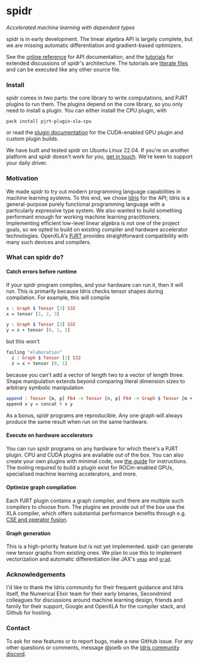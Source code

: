 # spidr

_Accelerated machine learning with dependent types_

spidr is in early development. The linear algebra API is largely complete, but we are missing automatic differentiation and gradient-based optimizers.

See the [online reference](https://joelberkeley.github.io/spidr/) for API documentation, and the [tutorials](tutorials) for extended discussions of spidr's architecture. The tutorials are [literate files](https://idris2.readthedocs.io/en/latest/reference/literate.html) and can be executed like any other source file.

### Install

spidr comes in two parts: the core library to write computations, and PJRT plugins to run them. The plugins depend on the core library, so you only need to install a plugin. You can either install the CPU plugin, with 
```
pack install pjrt-plugin-xla-cpu
```
or read the [plugin documentation](pjrt-plugins/README.md) for the CUDA-enabled GPU plugin and custom plugin builds.

We have built and tested spidr on Ubuntu Linux 22.04. If you're on another platform and spidr doesn't work for you, [get in touch](#contact). We're keen to support your daily driver.

### Motivation

We made spidr to try out modern programming language capabilities in machine learning systems. To this end, we chose [Idris](https://github.com/idris-lang/Idris2) for the API; Idris is a general-purpose purely functional programming language with a particularly expressive type system. We also wanted to build something performant enough for working machine learning practitioners. Implementing efficient low-level linear algebra is not one of the project goals, so we opted to build on existing compiler and hardware accelerator technologies. OpenXLA's [PJRT](https://openxla.org/) provides straightforward compatibility with many such devices and compilers.

### What can spidr do?

#### Catch errors before runtime

If your spidr program compiles, and your hardware can run it, then it will run. This is primarily because Idris checks tensor shapes during compilation. For example, this will compile
<!-- idris
import Literal
import Tensor
-->
```idris
x : Graph $ Tensor [3] S32
x = tensor [1, 2, 3]

y : Graph $ Tensor [3] S32
y = x + tensor [0, 1, 2]
```
but this won't
```idris
failing "elaboration"
  z : Graph $ Tensor [3] S32
  z = x + tensor [0, 1]
```
because you can't add a vector of length two to a vector of length three. Shape manipulation extends beyond comparing literal dimension sizes to arbitrary symbolic manipulation
```idris
append : Tensor [m, p] F64 -> Tensor [n, p] F64 -> Graph $ Tensor [m + n, p] F64
append x y = concat 0 x y
```
As a bonus, spidr programs are reproducible. Any one graph will always produce the same result when run on the same hardware.

#### Execute on hardware accelerators

You can run spidr programs on any hardware for which there's a PJRT plugin. CPU and CUDA plugins are available out of the box. You can also create your own plugins with minimal code, see [the guide](pjrt-plugins/README.md) for instructions. The tooling required to build a plugin exist for ROCm-enabled GPUs, specialised machine learning accelerators, and more.

#### Optimize graph compilation

Each PJRT plugin contains a graph compiler, and there are multiple such compilers to choose from. The plugins we provide out of the box use the XLA compiler, which offers substantial performance benefits through e.g. [CSE and operator fusion](https://openxla.org/xla/architecture).

#### Graph generation

This is a high-priority feature but is not yet implemented. spidr can generate new tensor graphs from existing ones. We plan to use this to implement vectorization and automatic differentiation like JAX's [`vmap`](https://jax.readthedocs.io/en/latest/_autosummary/jax.vmap.html#jax.vmap) and [`grad`](https://jax.readthedocs.io/en/latest/debugging/checkify_guide.html#grad).

### Acknowledgements

I'd like to thank the Idris community for their frequent guidance and Idris itself, the Numerical Elixir team for their early binaries, Secondmind colleagues for discussions around machine learning design, friends and family for their support, Google and OpenXLA for the compiler stack, and Github for hosting.

### Contact

To ask for new features or to report bugs, make a new GitHub issue. For any other questions or comments, message @joelb on the [Idris community discord](https://discord.gg/YXmWC5yKYM).
